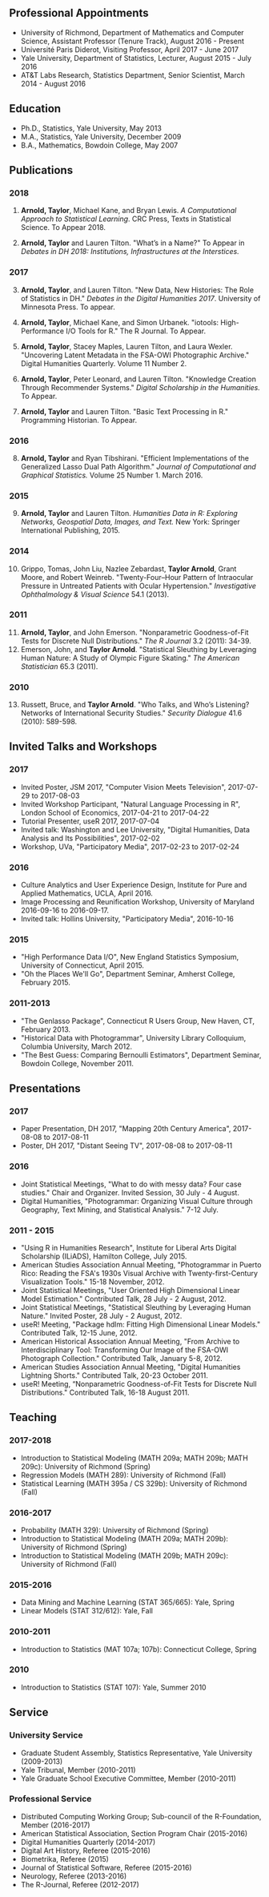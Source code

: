 ## Professional Appointments

- University of Richmond, Department of Mathematics and Computer Science, Assistant Professor (Tenure Track), August 2016 - Present
- Université Paris Diderot, Visiting Professor, April 2017 - June 2017
- Yale University, Department of Statistics, Lecturer, August 2015 - July 2016
- AT&T Labs Research, Statistics Department, Senior Scientist, March 2014 - August 2016

## Education

- Ph.D., Statistics, Yale University, May 2013
- M.A., Statistics, Yale University, December 2009
- B.A., Mathematics, Bowdoin College, May 2007

## Publications

### 2018

1. **Arnold, Taylor**, Michael Kane, and Bryan Lewis. *A Computational Approach to Statistical Learning*. CRC Press, Texts in Statistical Science. To Appear 2018.

2. **Arnold, Taylor** and Lauren Tilton. "What’s in a Name?" To Appear in *Debates in DH 2018: Institutions, Infrastructures at the Interstices.*

### 2017

3. **Arnold, Taylor**, and Lauren Tilton. "New Data, New Histories: The Role of Statistics in DH." *Debates in the Digital Humanities 2017*. University of Minnesota Press. To appear.

4. **Arnold, Taylor**, Michael Kane, and Simon Urbanek. "iotools: High-Performance I/O Tools for R." The R Journal. To Appear.

5. **Arnold, Taylor**, Stacey Maples, Lauren Tilton, and Laura Wexler. "Uncovering Latent Metadata in the FSA-OWI Photographic Archive." Digital Humanities Quarterly. Volume 11 Number 2.

6. **Arnold, Taylor**, Peter Leonard, and Lauren Tilton. "Knowledge Creation Through Recommender Systems." *Digital Scholarship in the Humanities.* To Appear.

7. **Arnold, Taylor** and Lauren Tilton. "Basic Text Processing in R." Programming Historian. To Appear.

### 2016

8. **Arnold, Taylor** and Ryan Tibshirani. "Efficient Implementations of the Generalized Lasso Dual Path Algorithm." *Journal of Computational and Graphical Statistics.* Volume 25 Number 1. March 2016.

### 2015

9. **Arnold, Taylor** and Lauren Tilton. *Humanities Data in R: Exploring Networks, Geospatial Data, Images, and Text.* New York: Springer International Publishing, 2015.

### 2014

10. Grippo, Tomas, John Liu, Nazlee Zebardast, **Taylor Arnold**, Grant Moore, and Robert Weinreb. "Twenty-Four–Hour Pattern of Intraocular Pressure in Untreated Patients with Ocular Hypertension." *Investigative Ophthalmology & Visual Science* 54.1 (2013).

### 2011

11. **Arnold, Taylor**, and John Emerson. "Nonparametric Goodness-of-Fit Tests for Discrete Null Distributions." *The R Journal* 3.2 (2011): 34-39.
12. Emerson, John, and **Taylor  Arnold**. "Statistical Sleuthing by Leveraging Human Nature: A Study of Olympic Figure Skating." *The American Statistician* 65.3 (2011).

### 2010

13. Russett, Bruce, and **Taylor Arnold**. "Who Talks, and Who’s Listening? Networks of International Security Studies." *Security Dialogue* 41.6 (2010): 589-598.

## Invited Talks and Workshops

### 2017

- Invited Poster, JSM 2017, "Computer Vision Meets Television", 2017-07-29 to 2017-08-03
- Invited Workshop Participant, "Natural Language Processing in R", London School of Economics, 2017-04-21 to 2017-04-22
- Tutorial Presenter, useR 2017, 2017-07-04
- Invited talk: Washington and Lee University, "Digital Humanities, Data Analysis and Its Possibilities", 2017-02-02
- Workshop, UVa, "Participatory Media", 2017-02-23 to 2017-02-24

### 2016

- Culture Analytics and User Experience Design, Institute for Pure and Applied Mathematics, UCLA, April 2016.
- Image Processing and Reunification Workshop, University of Maryland 2016-09-16 to 2016-09-17.
- Invited talk: Hollins University, "Participatory Media", 2016-10-16

### 2015

- "High Performance Data I/O", New England Statistics Symposium, University of Connecticut, April 2015.
- "Oh the Places We'll Go", Department Seminar, Amherst College, February 2015.

### 2011-2013

- "The Genlasso Package", Connecticut R Users Group, New Haven, CT, February 2013.
- "Historical Data with Photogrammar", University Library Colloquium, Columbia University, March 2012.
- "The Best Guess: Comparing Bernoulli Estimators", Department Seminar, Bowdoin College, November 2011.

## Presentations

### 2017

- Paper Presentation, DH 2017, "Mapping 20th Century America", 2017-08-08 to 2017-08-11
- Poster, DH 2017, "Distant Seeing TV", 2017-08-08 to 2017-08-11

### 2016

- Joint Statistical Meetings, "What to do with messy data? Four case studies." Chair and Organizer. Invited Session, 30 July - 4 August.
- Digital Humanities, "Photogrammar: Organizing Visual Culture through Geography, Text Mining, and Statistical Analysis." 7-12 July.

### 2011 - 2015

- "Using R in Humanities Research", Institute for Liberal Arts Digital Scholarship (ILiADS), Hamilton College, July 2015.
- American Studies Association Annual Meeting, "Photogrammar in Puerto Rico: Reading the FSA's 1930s Visual Archive with Twenty-first-Century Visualization Tools." 15-18 November, 2012.
- Joint Statistical Meetings, "User Oriented High Dimensional Linear Model Estimation." Contributed Talk, 28 July - 2 August, 2012.
- Joint Statistical Meetings, "Statistical Sleuthing by Leveraging Human Nature." Invited Poster, 28 July - 2 August, 2012.
- useR! Meeting, "Package hdlm: Fitting High Dimensional Linear Models." Contributed Talk, 12-15 June, 2012.
- American Historical Association Annual Meeting, "From Archive to Interdisciplinary Tool: Transforming Our Image of the FSA-OWI Photograph Collection." Contributed Talk, January 5-8, 2012.
- American Studies Association Annual Meeting, "Digital Humanities Lightning Shorts." Contributed Talk, 20-23 October 2011.
- useR! Meeting, “Nonparametric Goodness-of-Fit Tests for Discrete Null Distributions." Contributed Talk, 16-18 August 2011.

## Teaching

### 2017-2018

- Introduction to Statistical Modeling (MATH 209a; MATH 209b; MATH 209c): University of Richmond (Spring)
- Regression Models (MATH 289): University of Richmond (Fall)
- Statistical Learning (MATH 395a / CS 329b): University of Richmond (Fall)

### 2016-2017

- Probability (MATH 329): University of Richmond (Spring)
- Introduction to Statistical Modeling (MATH 209a; MATH 209b): University of Richmond (Spring)
- Introduction to Statistical Modeling (MATH 209b; MATH 209c): University of Richmond (Fall)

### 2015-2016

- Data Mining and Machine Learning (STAT 365/665): Yale, Spring
- Linear Models (STAT 312/612): Yale, Fall

### 2010-2011

- Introduction to Statistics (MAT 107a; 107b): Connecticut College, Spring

### 2010

- Introduction to Statistics (STAT 107): Yale, Summer 2010

## Service

### University Service

- Graduate Student Assembly, Statistics Representative, Yale University (2009-2013)
- Yale Tribunal, Member (2010-2011)
- Yale Graduate School Executive Committee, Member (2010-2011)

### Professional Service

- Distributed Computing Working Group; Sub-council of the R-Foundation, Member (2016-2017)
- American Statistical Association, Section Program Chair (2015-2016)
- Digital Humanities Quarterly (2014-2017)
- Digital Art History, Referee (2015-2016)
- Biometrika, Referee (2015)
- Journal of Statistical Software, Referee (2015-2016)
- Neurology, Referee (2013-2016)
- The R-Journal, Referee (2012-2017)


